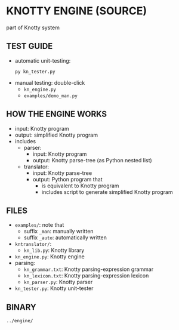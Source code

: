 # KNOTTY ENGINE (SOURCE)
part of Knotty system

## TEST GUIDE
- automatic unit-testing:
  ```
  py kn_tester.py

  ```
- manual testing: double-click
  - `kn_engine.py`
  - `examples/demo_man.py`

## HOW THE ENGINE WORKS
- input: Knotty program
- output: simplified Knotty program
- includes
  - parser:
    - input: Knotty program
    - output: Knotty parse-tree (as Python nested list)
  - translator:
    - input: Knotty parse-tree
    - output: Python program that
      - is equivalent to Knotty program
      - includes script to generate simplified Knotty program

## FILES
- `examples/`: note that
  - suffix `_man`: manually written
  - suffix `_auto`: automatically written
- `kntranslator/`:
  - `kn_lib.py`: Knotty library
- `kn_engine.py`: Knotty engine
- parsing:
  - `kn_grammar.txt`: Knotty parsing-expression grammar
  - `kn_lexicon.txt`: Knotty parsing-expression lexicon
  - `kn_parser.py`: Knotty parser
- `kn_tester.py`: Knotty unit-tester

## BINARY
`../engine/`
